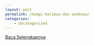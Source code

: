 ```yaml
---
layout: post
permalink: /mimpi-harimau-dan-anaknya/
categories:
    - Uncategorized
---
```


[Baca Selengkapnya](/06)